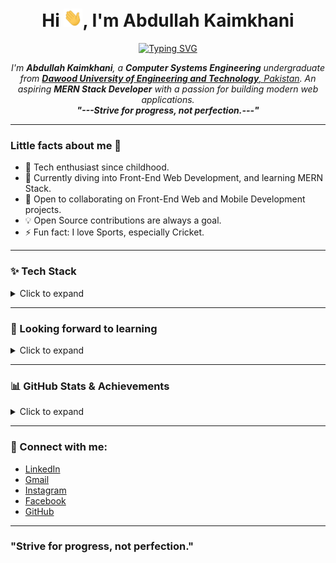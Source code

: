 <h1 align="center">Hi <img src="https://raw.githubusercontent.com/ABSphreak/ABSphreak/master/gifs/Hi.gif" width="30px">, I'm Abdullah Kaimkhani</h1>
<p align="center">
<a href="https://git.io/typing-svg">
    <img src="https://readme-typing-svg.herokuapp.com?font=Fira+Code&pause=1000&center=true&random=false&width=435&lines=Computer+Systems+Engineering+Student;MERN+Stack+Developer;React+JS+%7C+Node+JS+%7C+MongoDB;Aspiring+Full+Stack+Developer" alt="Typing SVG" />
</a>
</p>

<p align="center">
<em>
    I'm <b>Abdullah Kaimkhani</b>, a <b>Computer Systems Engineering</b> undergraduate from <a href="https://duet.edu.pk/"><b>Dawood University of Engineering and Technology</b>, Pakistan</a>.
    An aspiring <b>MERN Stack Developer</b> with a passion for building modern web applications.
    <br><b><i>"---Strive for progress, not perfection.---"</i></b>
</em>
</p>

---

### Little facts about me 🧑
- 🧞 Tech enthusiast since childhood.
- 🔭 Currently diving into Front-End Web Development, and learning MERN Stack.
- 👯 Open to collaborating on Front-End Web and Mobile Development projects.
- 💡 Open Source contributions are always a goal.
- ⚡ Fun fact: I love Sports, especially Cricket.

---

### ✨ Tech Stack
<details>
<summary>Click to expand</summary>
<br>
<p align="center">
  <code><a href="https://www.javascript.com/" target="_blank"><img height="30" src="https://raw.githubusercontent.com/devicons/devicon/master/icons/javascript/javascript-plain.svg"></a></code>
  <code><a href="https://reactjs.org/" target="_blank"><img height="30" src="https://www.vectorlogo.zone/logos/reactjs/reactjs-icon.svg"></a></code>
  <code><a href="https://nextjs.org/" target="_blank"><img height="30" src="https://upload.wikimedia.org/wikipedia/commons/thumb/1/10/Cib-next-js_%28CoreUI_Icons_v1.0.0%29.svg/120px-Cib-next-js_%28CoreUI_Icons_v1.0.0%29.svg.png"></a></code>
  <code><a href="https://www.w3schools.com/html/" target="_blank"><img height="30" src="https://www.vectorlogo.zone/logos/w3_html5/w3_html5-icon.svg"></a></code>
  <code><a href="https://www.w3schools.com/css/" target="_blank"><img height="30" src="https://raw.githubusercontent.com/devicons/devicon/master/icons/css3/css3-original.svg"></a></code>
  <code><a href="https://firebase.google.com/" target="_blank"><img height="30" src="https://www.vectorlogo.zone/logos/firebase/firebase-icon.svg"></a></code>
  <code><a href="https://redux.js.org" target="_blank"><img height="30" src="https://raw.githubusercontent.com/devicons/devicon/master/icons/redux/redux-original.svg" alt="redux"></a></code>
  <code><a href="https://tailwindcss.com/" target="_blank"><img height="30" src="https://www.vectorlogo.zone/logos/tailwindcss/tailwindcss-icon.svg" alt="tailwind"></a></code>
  <code><a href="https://getbootstrap.com/" target="_blank"><img height="30" src="https://www.vectorlogo.zone/logos/getbootstrap/getbootstrap-icon.svg" alt="bootstrap"></a></code>
  <code><a href="https://nodejs.org/en/" target="_blank"><img height="30" src="https://www.vectorlogo.zone/logos/nodejs/nodejs-icon.svg"></a></code>
  <code><a href="https://git-scm.com/" target="_blank"><img height="30" src="https://www.vectorlogo.zone/logos/git-scm/git-scm-icon.svg"></a></code>
</p>
</details>

---

### 🌱 Looking forward to learning
<details>
<summary>Click to expand</summary>
<br>
<p align="center">
  <code><a href="https://nodejs.org/en" target="_blank"><img height="30" src="https://www.vectorlogo.zone/logos/nodejs/nodejs-icon.svg"></a></code>
  <code><a href="https://www.mongodb.com/" target="_blank"><img height="30" src="https://www.vectorlogo.zone/logos/mongodb/mongodb-icon.svg"></a></code>
  <code><a href="#"><img height="30" src="https://www.vectorlogo.zone/logos/mysql/mysql-icon.svg"></a></code>
  <code><a href="#"><img height="30" src="https://www.vectorlogo.zone/logos/php/php-icon.svg"></a></code>
</p>
</details>

---

### 📊 GitHub Stats & Achievements
<details>
<summary>Click to expand</summary>
  <br>
  <p align="center">
    <a href="https://github.com/MerajAli1">
      <img align="center" height="175px" src="https://github-readme-stats.vercel.app/api?username=MerajAli1&show_icons=true&hide_border=true&title_color=94b4a4&icon_color=FFFFFF&text_color=FFFFFF&bg_color=000000&count_private=true&include_all_commits=true"/>
    </a>
    <a href="https://github.com/MerajAli1">
      <img align="center" height="175px" src="https://github-readme-stats.vercel.app/api/top-langs/?username=MerajAli1&text_color=FFFFFF&bg_color=000000&title_color=94b4a4&langs_count=15&layout=compact&hide_border=true"/>
    </a>
  </p>
  <p align="center">
    <img align="center" src="https://github-readme-streak-stats.herokuapp.com/?user=MerajAli1&text_color=FFFFFF&bg_color=000000&title_color=94b4a4&langs_count=15&layout=compact&hide_border=true" alt="MerajAli1" />
  </p>
</details>

---

### 🤝 Connect with me:
- [LinkedIn](https://www.linkedin.com/in/abdullah-kaimkhani-017a89274/) 
- [Gmail](mailto:abdullahjavedkk@gmail.com) 
- [Instagram](https://www.instagram.com/abdullahkaimkhani/) 
- [Facebook](https://www.facebook.com/share/1MRZDR9172/?mibextid=wwXIfr) 
- [GitHub](https://github.com/Abdullah-Kaimkhani)

---

### "Strive for progress, not perfection."

